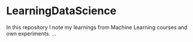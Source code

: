 # LearningDataScience

In this repository I note my learnings from Machine Learning courses and own experiments.
...
